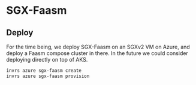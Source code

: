 # SGX-Faasm

## Deploy

For the time being, we deploy SGX-Faasm on an SGXv2 VM on Azure, and deploy
a Faasm compose cluster in there. In the future we could consider deploying
directly on top of AKS.

```bash
invrs azure sgx-faasm create
invrs azure sgx-faasm provision
```
